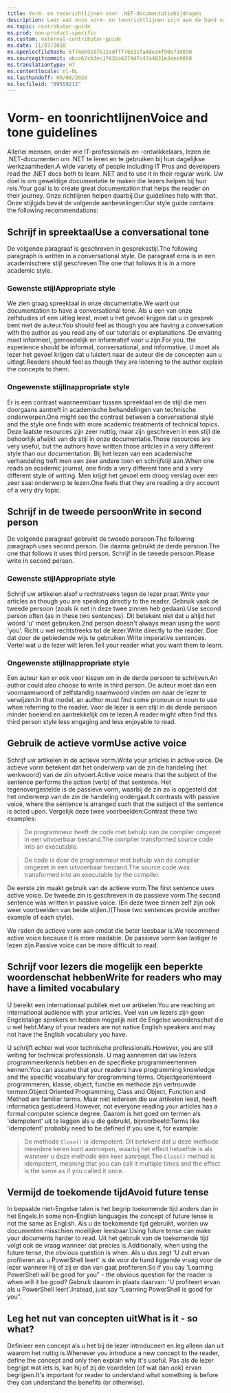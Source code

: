 ```yaml
---
title: Vorm- en toonrichtlijnen voor .NET-documentatiebijdragen
description: Leer wat onze vorm- en toonrichtlijnen zijn aan de hand van voorbeelden van onze stijl in vergelijking met voorbeelden die niet aan onze richtlijnen voldoen.
ms.topic: contributor-guide
ms.prod: non-product-specific
ms.custom: external-contributor-guide
ms.date: 11/07/2018
ms.openlocfilehash: 6f74eb9107612edfff76831fa4dea4f90e73d050
ms.sourcegitcommit: abcc67cb3ec1f635a6374d7c47a4831e3eee9050
ms.translationtype: HT
ms.contentlocale: nl-NL
ms.lasthandoff: 09/08/2020
ms.locfileid: "89559212"
---
```

# <a name="voice-and-tone-guidelines"></a><span data-ttu-id="af2ad-103">Vorm- en toonrichtlijnen</span><span class="sxs-lookup"><span data-stu-id="af2ad-103">Voice and tone guidelines</span></span>

<span data-ttu-id="af2ad-104">Allerlei mensen, onder wie IT-professionals en -ontwikkelaars, lezen de .NET-documenten om .NET te leren en te gebruiken bij hun dagelijkse werkzaamheden.</span><span class="sxs-lookup"><span data-stu-id="af2ad-104">A wide variety of people including IT Pros and developers read the .NET docs both to learn .NET and to use it in their regular work.</span></span> <span data-ttu-id="af2ad-105">Uw doel is om geweldige documentatie te maken die lezers helpen bij hun reis.</span><span class="sxs-lookup"><span data-stu-id="af2ad-105">Your goal is to create great documentation that helps the reader on their journey.</span></span> <span data-ttu-id="af2ad-106">Onze richtlijnen helpen daarbij.</span><span class="sxs-lookup"><span data-stu-id="af2ad-106">Our guidelines help with that.</span></span> <span data-ttu-id="af2ad-107">Onze stijlgids bevat de volgende aanbevelingen:</span><span class="sxs-lookup"><span data-stu-id="af2ad-107">Our style guide contains the following recommendations:</span></span>

## <a name="use-a-conversational-tone"></a><span data-ttu-id="af2ad-108">Schrijf in spreektaal</span><span class="sxs-lookup"><span data-stu-id="af2ad-108">Use a conversational tone</span></span>

<span data-ttu-id="af2ad-109">De volgende paragraaf is geschreven in gespreksstijl.</span><span class="sxs-lookup"><span data-stu-id="af2ad-109">The following paragraph is written in a conversational style.</span></span> <span data-ttu-id="af2ad-110">De paragraaf erna is in een academischere stijl geschreven.</span><span class="sxs-lookup"><span data-stu-id="af2ad-110">The one that follows it is in a more academic style.</span></span>

### <a name="appropriate-style"></a><span data-ttu-id="af2ad-111">Gewenste stijl</span><span class="sxs-lookup"><span data-stu-id="af2ad-111">Appropriate style</span></span>

<span data-ttu-id="af2ad-112">We zien graag spreektaal in onze documentatie.</span><span class="sxs-lookup"><span data-stu-id="af2ad-112">We want our documentation to have a conversational tone.</span></span> <span data-ttu-id="af2ad-113">Als u een van onze zelfstudies of een uitleg leest, moet u het gevoel krijgen dat u in gesprek bent met de auteur.</span><span class="sxs-lookup"><span data-stu-id="af2ad-113">You should feel as though you are having a conversation with the author as you read any of our tutorials or explanations.</span></span> <span data-ttu-id="af2ad-114">De ervaring moet informeel, gemoedelijk en informatief voor u zijn.</span><span class="sxs-lookup"><span data-stu-id="af2ad-114">For you, the experience should be informal, conversational, and informative.</span></span> <span data-ttu-id="af2ad-115">U moet als lezer het gevoel krijgen dat u luistert naar de auteur die de concepten aan u uitlegt.</span><span class="sxs-lookup"><span data-stu-id="af2ad-115">Readers should feel as though they are listening to the author explain the concepts to them.</span></span>

### <a name="inappropriate-style"></a><span data-ttu-id="af2ad-116">Ongewenste stijl</span><span class="sxs-lookup"><span data-stu-id="af2ad-116">Inappropriate style</span></span>

<span data-ttu-id="af2ad-117">Er is een contrast waarneembaar tussen spreektaal en de stijl die men doorgaans aantreft in academische behandelingen van technische onderwerpen.</span><span class="sxs-lookup"><span data-stu-id="af2ad-117">One might see the contrast between a conversational style and the style one finds with more academic treatments of technical topics.</span></span> <span data-ttu-id="af2ad-118">Deze laatste resources zijn zeer nuttig, maar zijn geschreven in een stijl die behoorlijk afwijkt van de stijl in onze documentatie.</span><span class="sxs-lookup"><span data-stu-id="af2ad-118">Those resources are very useful, but the authors have written those articles in a very different style than our documentation.</span></span> <span data-ttu-id="af2ad-119">Bij het lezen van een academische verhandeling treft men een zeer andere toon en schrijfstijl aan.</span><span class="sxs-lookup"><span data-stu-id="af2ad-119">When one reads an academic journal, one finds a very different tone and a very different style of writing.</span></span> <span data-ttu-id="af2ad-120">Men krijgt het gevoel een droog verslag over een zeer saai onderwerp te lezen.</span><span class="sxs-lookup"><span data-stu-id="af2ad-120">One feels that they are reading a dry account of a very dry topic.</span></span>  

## <a name="write-in-second-person"></a><span data-ttu-id="af2ad-121">Schrijf in de tweede persoon</span><span class="sxs-lookup"><span data-stu-id="af2ad-121">Write in second person</span></span>

<span data-ttu-id="af2ad-122">De volgende paragraaf gebruikt de tweede persoon.</span><span class="sxs-lookup"><span data-stu-id="af2ad-122">The following paragraph uses second person.</span></span> <span data-ttu-id="af2ad-123">Die daarna gebruikt de derde persoon.</span><span class="sxs-lookup"><span data-stu-id="af2ad-123">The one that follows it uses third person.</span></span> <span data-ttu-id="af2ad-124">Schrijf in de tweede persoon.</span><span class="sxs-lookup"><span data-stu-id="af2ad-124">Please write in second person.</span></span>

### <a name="appropriate-style"></a><span data-ttu-id="af2ad-125">Gewenste stijl</span><span class="sxs-lookup"><span data-stu-id="af2ad-125">Appropriate style</span></span>

<span data-ttu-id="af2ad-126">Schrijf uw artikelen alsof u rechtstreeks tegen de lezer praat.</span><span class="sxs-lookup"><span data-stu-id="af2ad-126">Write your articles as though you are speaking directly to the reader.</span></span> <span data-ttu-id="af2ad-127">Gebruik vaak de tweede persoon (zoals ik net in deze twee zinnen heb gedaan).</span><span class="sxs-lookup"><span data-stu-id="af2ad-127">Use second person often (as in these two sentences).</span></span> <span data-ttu-id="af2ad-128">Dit betekent niet dat u altijd het woord 'u' moet gebruiken.</span><span class="sxs-lookup"><span data-stu-id="af2ad-128">2nd person doesn't always mean using the word 'you'.</span></span> <span data-ttu-id="af2ad-129">Richt u wel rechtstreeks tot de lezer.</span><span class="sxs-lookup"><span data-stu-id="af2ad-129">Write directly to the reader.</span></span> <span data-ttu-id="af2ad-130">Doe dat door de gebiedende wijs te gebruiken.</span><span class="sxs-lookup"><span data-stu-id="af2ad-130">Write imperative sentences.</span></span> <span data-ttu-id="af2ad-131">Vertel wat u de lezer wilt leren.</span><span class="sxs-lookup"><span data-stu-id="af2ad-131">Tell your reader what you want them to learn.</span></span>

### <a name="inappropriate-style"></a><span data-ttu-id="af2ad-132">Ongewenste stijl</span><span class="sxs-lookup"><span data-stu-id="af2ad-132">Inappropriate style</span></span>

<span data-ttu-id="af2ad-133">Een auteur kan er ook voor kiezen om in de derde persoon te schrijven.</span><span class="sxs-lookup"><span data-stu-id="af2ad-133">An author could also choose to write in third person.</span></span> <span data-ttu-id="af2ad-134">De auteur moet dan een voornaamwoord of zelfstandig naamwoord vinden om naar de lezer te verwijzen.</span><span class="sxs-lookup"><span data-stu-id="af2ad-134">In that model, an author must find some pronoun or noun to use when referring to the reader.</span></span> <span data-ttu-id="af2ad-135">Voor de lezer is een stijl in de derde persoon minder boeiend en aantrekkelijk om te lezen.</span><span class="sxs-lookup"><span data-stu-id="af2ad-135">A reader might often find this third person style less engaging and less enjoyable to read.</span></span>

## <a name="use-active-voice"></a><span data-ttu-id="af2ad-136">Gebruik de actieve vorm</span><span class="sxs-lookup"><span data-stu-id="af2ad-136">Use active voice</span></span>

<span data-ttu-id="af2ad-137">Schrijf uw artikelen in de actieve vorm.</span><span class="sxs-lookup"><span data-stu-id="af2ad-137">Write your articles in active voice.</span></span> <span data-ttu-id="af2ad-138">De actieve vorm betekent dat het onderwerp van de zin de handeling (het werkwoord) van de zin uitvoert.</span><span class="sxs-lookup"><span data-stu-id="af2ad-138">Active voice means that the subject of the sentence performs the action (verb) of that sentence.</span></span> <span data-ttu-id="af2ad-139">Het tegenovergestelde is de passieve vorm, waarbij de zin zo is opgesteld dat het onderwerp van de zin de handeling ondergaat.</span><span class="sxs-lookup"><span data-stu-id="af2ad-139">It contrasts with passive voice, where the sentence is arranged such that the subject of the sentence is acted upon.</span></span> <span data-ttu-id="af2ad-140">Vergelijk deze twee voorbeelden:</span><span class="sxs-lookup"><span data-stu-id="af2ad-140">Contrast these two examples:</span></span>

><span data-ttu-id="af2ad-141">De programmeur heeft de code met behulp van de compiler omgezet in een uitvoerbaar bestand.</span><span class="sxs-lookup"><span data-stu-id="af2ad-141">The compiler transformed source code into an executable.</span></span>

><span data-ttu-id="af2ad-142">De code is door de programmeur met behulp van de compiler omgezet in een uitvoerbaar bestand.</span><span class="sxs-lookup"><span data-stu-id="af2ad-142">The source code was transformed into an executable by the compiler.</span></span>

<span data-ttu-id="af2ad-143">De eerste zin maakt gebruik van de actieve vorm.</span><span class="sxs-lookup"><span data-stu-id="af2ad-143">The first sentence uses active voice.</span></span> <span data-ttu-id="af2ad-144">De tweede zin is geschreven in de passieve vorm.</span><span class="sxs-lookup"><span data-stu-id="af2ad-144">The second sentence was written in passive voice.</span></span> <span data-ttu-id="af2ad-145">(En deze twee zinnen zelf zijn ook weer voorbeelden van beide stijlen.)</span><span class="sxs-lookup"><span data-stu-id="af2ad-145">(Those two sentences provide another example of each style).</span></span>

<span data-ttu-id="af2ad-146">We raden de actieve vorm aan omdat die beter leesbaar is.</span><span class="sxs-lookup"><span data-stu-id="af2ad-146">We recommend active voice because it is more readable.</span></span> <span data-ttu-id="af2ad-147">De passieve vorm kan lastiger te lezen zijn.</span><span class="sxs-lookup"><span data-stu-id="af2ad-147">Passive voice can be more difficult to read.</span></span>

## <a name="write-for-readers-who-may-have-a-limited-vocabulary"></a><span data-ttu-id="af2ad-148">Schrijf voor lezers die mogelijk een beperkte woordenschat hebben</span><span class="sxs-lookup"><span data-stu-id="af2ad-148">Write for readers who may have a limited vocabulary</span></span>

<span data-ttu-id="af2ad-149">U bereikt een internationaal publiek met uw artikelen.</span><span class="sxs-lookup"><span data-stu-id="af2ad-149">You are reaching an international audience with your articles.</span></span> <span data-ttu-id="af2ad-150">Veel van uw lezers zijn geen Engelstalige sprekers en hebben mogelijk niet de Engelse woordenschat die u wel hebt.</span><span class="sxs-lookup"><span data-stu-id="af2ad-150">Many of your readers are not native English speakers and may not have the English vocabulary you have.</span></span>

<span data-ttu-id="af2ad-151">U schrijft echter wel voor technische professionals.</span><span class="sxs-lookup"><span data-stu-id="af2ad-151">However, you are still writing for technical professionals.</span></span> <span data-ttu-id="af2ad-152">U mag aannemen dat uw lezers programmeerkennis hebben en de specifieke programmeertermen kennen.</span><span class="sxs-lookup"><span data-stu-id="af2ad-152">You can assume that your readers have programming knowledge and the specific vocabulary for programming terms.</span></span> <span data-ttu-id="af2ad-153">Objectgeoriënteerd programmeren, klasse, object, functie en methode zijn vertrouwde termen.</span><span class="sxs-lookup"><span data-stu-id="af2ad-153">Object Oriented Programming, Class and Object, Function and Method are familiar terms.</span></span> <span data-ttu-id="af2ad-154">Maar niet iedereen die uw artikelen leest, heeft informatica gestudeerd.</span><span class="sxs-lookup"><span data-stu-id="af2ad-154">However, not everyone reading your articles has a formal computer science degree.</span></span> <span data-ttu-id="af2ad-155">Daarom is het goed om termen als 'idempotent' uit te leggen als u die gebruikt, bijvoorbeeld:</span><span class="sxs-lookup"><span data-stu-id="af2ad-155">Terms like 'idempotent' probably need to be defined if you use it, for example:</span></span>

> <span data-ttu-id="af2ad-156">De methode `Close()` is idempotent. Dit betekent dat u deze methode meerdere keren kunt aanroepen, waarbij het effect hetzelfde is als wanneer u deze methode één keer aanroept.</span><span class="sxs-lookup"><span data-stu-id="af2ad-156">The `Close()` method is idempotent, meaning that you can call it multiple times and the effect is the same as if you called it once.</span></span>

## <a name="avoid-future-tense"></a><span data-ttu-id="af2ad-157">Vermijd de toekomende tijd</span><span class="sxs-lookup"><span data-stu-id="af2ad-157">Avoid future tense</span></span>

<span data-ttu-id="af2ad-158">In bepaalde niet-Engelse talen is het begrip toekomende tijd anders dan in het Engels.</span><span class="sxs-lookup"><span data-stu-id="af2ad-158">In some non-English languages the concept of future tense is not the same as English.</span></span> <span data-ttu-id="af2ad-159">Als u de toekomende tijd gebruikt, worden uw documenten misschien moeilijker leesbaar.</span><span class="sxs-lookup"><span data-stu-id="af2ad-159">Using future tense can make your documents harder to read.</span></span> <span data-ttu-id="af2ad-160">Uit het gebruik van de toekomende tijd volgt ook de vraag wanneer dat precies is.</span><span class="sxs-lookup"><span data-stu-id="af2ad-160">Additionally, when using the future tense, the obvious question is when.</span></span> <span data-ttu-id="af2ad-161">Als u dus zegt 'U zult ervan profiteren als u PowerShell leert' is de voor de hand liggende vraag voor de lezer wanneer hij of zij er dan van gaat profiteren.</span><span class="sxs-lookup"><span data-stu-id="af2ad-161">So if you say 'Learning PowerShell will be good for you" - the obvious question for the reader is when will it be good?</span></span> <span data-ttu-id="af2ad-162">Gebruik daarom in plaats daarvan: 'U profiteert ervan als u PowerShell leert'.</span><span class="sxs-lookup"><span data-stu-id="af2ad-162">Instead, just say "Learning PowerShell is good for you".</span></span>

## <a name="what-is-it---so-what"></a><span data-ttu-id="af2ad-163">Leg het nut van concepten uit</span><span class="sxs-lookup"><span data-stu-id="af2ad-163">What is it - so what?</span></span>

<span data-ttu-id="af2ad-164">Definieer een concept als u het bij de lezer introduceert en leg alleen dan uit waarom het nuttig is.</span><span class="sxs-lookup"><span data-stu-id="af2ad-164">Whenever you introduce a new concept to the reader, define the concept and only then explain why it's useful.</span></span> <span data-ttu-id="af2ad-165">Pas als de lezer begrijpt wat iets is, kan hij of zij de voordelen (of wat dan ook) ervan begrijpen.</span><span class="sxs-lookup"><span data-stu-id="af2ad-165">It's important for reader to understand what something is before they can understand the benefits (or otherwise).</span></span>
